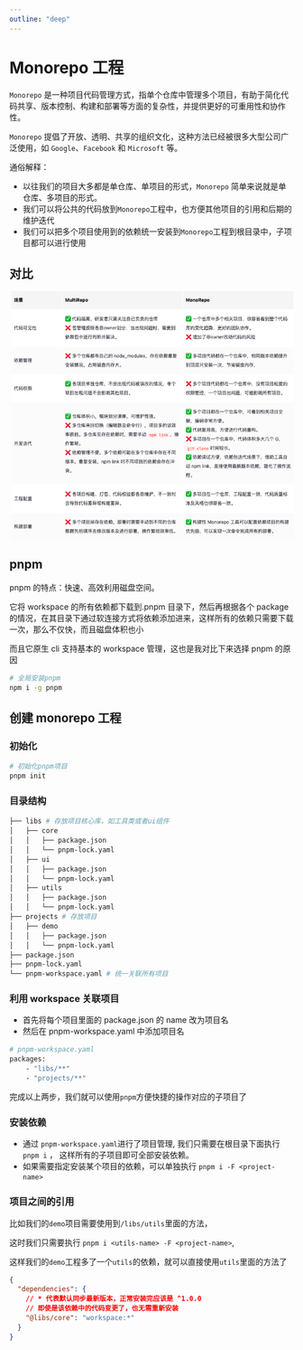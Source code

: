 ```yaml
---
outline: "deep"
---
```


# Monorepo 工程

`Monorepo` 是一种项目代码管理方式，指单个仓库中管理多个项目，有助于简化代码共享、版本控制、构建和部署等方面的复杂性，并提供更好的可重用性和协作性。

`Monorepo` 提倡了开放、透明、共享的组织文化，这种方法已经被很多大型公司广泛使用，如 `Google`、`Facebook` 和 `Microsoft` 等。

通俗解释：

- 以往我们的项目大多都是单仓库、单项目的形式，`Monorepo` 简单来说就是单仓库、多项目的形式。
- 我们可以将公共的代码放到`Monorepo`工程中，也方便其他项目的引用和后期的维护迭代
- 我们可以把多个项目使用到的依赖统一安装到`Monorepo`工程到根目录中，子项目都可以进行使用

## 对比

![图片](/imgs/Snipaste_2023-11-23_15-37-18.png)

## pnpm

pnpm 的特点：快速、高效利用磁盘空间。

它将 workspace 的所有依赖都下载到.pnpm 目录下，然后再根据各个 package 的情况，在其目录下通过软连接方式将依赖添加进来，这样所有的依赖只需要下载一次，那么不仅快，而且磁盘体积也小

而且它原生 cli 支持基本的 workspace 管理，这也是我对比下来选择 pnpm 的原因

```bash
# 全局安装pnpm
npm i -g pnpm
```

## 创建 monorepo 工程

### 初始化

```bash
# 初始化pnpm项目
pnpm init
```

### 目录结构

```bash
├── libs # 存放项目核心库，如工具类或者ui组件
│   ├── core
│   │   ├── package.json
│   │   └── pnpm-lock.yaml
│   ├── ui
│   │   ├── package.json
│   │   └── pnpm-lock.yaml
│   ├── utils
│   │   ├── package.json
│   │   └── pnpm-lock.yaml
├── projects # 存放项目
│   ├── demo
│   │   ├── package.json
│   │   └── pnpm-lock.yaml
├── package.json
├── pnpm-lock.yaml
└── pnpm-workspace.yaml # 统一关联所有项目

```

### 利用 workspace 关联项目

- 首先将每个项目里面的 package.json 的 name 改为项目名
- 然后在 pnpm-workspace.yaml 中添加项目名

```bash
# pnpm-workspace.yaml
packages:
    - "libs/**"
    - "projects/**"

```

完成以上两步，我们就可以使用`pnpm`方便快捷的操作对应的子项目了

### 安装依赖

- 通过 `pnpm-workspace.yaml`进行了项目管理, 我们只需要在根目录下面执行 `pnpm i` ，
  这样所有的子项目即可全部安装依赖。
- 如果需要指定安装某个项目的依赖，可以单独执行 `pnpm i -F <project-name>`

### 项目之间的引用

比如我们的`demo`项目需要使用到`/libs/utils`里面的方法，

这时我们只需要执行 `pnpm i <utils-name> -F <project-name>`,

这样我们的`demo`工程多了一个`utils`的依赖，就可以直接使用`utils`里面的方法了

```json
{
  "dependencies": {
    // * 代表默认同步最新版本，正常安装完应该是 ^1.0.0
    // 即使是该依赖中的代码变更了，也无需重新安装
    "@libs/core": "workspace:*"
  }
}
```
